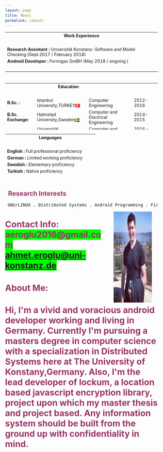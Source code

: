 ```yaml
---
layout: page
title: About
permalink: /about/
---
```

 
<table width="750" height="154" cellspacing="0" cellpadding="1" border="0">
    <tbody>
        <tr>
            <td style="text-align: center;" colspan="3"><strong>Work Experience</strong></td>
        </tr>
        <tr>
            <td style="text-align: left;">&nbsp;</td>
            <td style="text-align: left;">&nbsp;</td>
            <td style="text-align: left;">&nbsp;</td>
        </tr>
        <tr>
            <td style="text-align: left;"><strong>Research Assistant :
            </strong> Universität Konstanz-Software and Model Checking (Sept.2017 / February 2018)</td>              
        </tr>
           <tr>
            <td style="text-align: left;"><strong>Android Developer :
            </strong> Formigas GmBH (May 2018 / ongoing  )</td>              
        </tr>
      <tr>
           <td style="text-align: left;">&nbsp;</td>
        </tr>
    </tbody>
</table>






<table width="856" height="154" cellspacing="0" cellpadding="1" border="0">
    <tbody>
        <tr>
            <td style="text-align: center;" colspan="3"><strong>Education</strong></td>
        </tr>
        <tr>
            <td style="text-align: left;">&nbsp;</td>
            <td style="text-align: left;">&nbsp;</td>
            <td style="text-align: left;">&nbsp;</td>
        </tr>
        <tr>
            <td style="text-align: left;"><strong>B.Sc. :<br>
            </strong></td>
            <td style="text-align: left;">Istanbul University,TURKEY<img style="max-width: 100%;" align="center" src="/images/if_tr_4770.png"  height="auto"></td>
            <td style="text-align: left;">Computer Engineering</td>
            <td style="text-align: left;">2012-2016</td>
        </tr>
        <tr>
            <td style="text-align: left;"><strong>B.Sc. Exchange:</strong></td>
            <td style="text-align: left;">Halmstad University,Sweden<img style="max-width: 100%;" align="center" src="/images/if_se_4744.png"  height="auto"></td>
             <td style="text-align: left;">Computer and Electrical Engineering</td>
            <td style="text-align: left;">2014-2015</td>
        </tr>
        <tr>
            <td style="text-align: left;"><strong>M.Sc. :</strong></td>
            <td style="text-align: left;">Universität Konstanz,Germany<img style="max-width: 100%;" align="center" src="/images/if_de_4604.png"  height="auto"></td>
             <td style="text-align: left;">Computer and Information Science</td>
            <td style="text-align: left;">2016 - ongoing</td>
        </tr>
       <tr>
            <td style="text-align: left;">&nbsp;</td>
            <td style="text-align: left;">&nbsp;</td>
            <td style="text-align: left;">&nbsp;</td>
        </tr>
    </tbody>
</table>


<table width="750" height="154" cellspacing="0" cellpadding="1" border="0">
    <tbody>
        <tr>
            <td style="text-align: center;" colspan="3"><strong>Languages</strong></td>
        </tr>
        <tr>
            <td style="text-align: left;">&nbsp;</td>
            <td style="text-align: left;">&nbsp;</td>
            <td style="text-align: left;">&nbsp;</td>
        </tr>
        <tr>
            <td style="text-align: left;"><strong>English :
            </strong>Full professional proficiency</td>              
        </tr>
        <tr>
           <td style="text-align: left;"><strong>German :
           </strong>Limited working proficiency</td>         
            </tr>
         <tr>
           <td style="text-align: left;"><strong>Swedish :
           </strong>Elementary proficiency</td>         
         </tr>
         <tr>
           <td style="text-align: left;"><strong>Turkish :
           </strong>Native proficiency</td>         
        </tr>
      <tr>
            <td style="text-align: left;">&nbsp;</td>
            <td style="text-align: left;">&nbsp;</td>
            <td style="text-align: left;">&nbsp;</td>
        </tr>
    </tbody>
</table>



<h2><span style="color: #993366;">&nbsp; Research Interests</span></h2>
<pre > GNU/LINUX . Distributed Systems . Android Programming . Firebase . Javascript</pre>
<img style="max-width: 25%; max-height:25%;" align="right" hspace="20" src="/images/profile3.jpg" alt="Ahmet EROGLU" width="500px" height="300px">
<h1><span style="color: #993366;">Contact Info:<br /><span style="background-color: #00ff00;">aeroglu2016@gmail.com<a href="mailto:ahmet.eroglu@uni-konstanz.de"><br />ahmet.eroglu@uni-konstanz.de</a></span><br /></span></h1>
<h1><span style="color: #993366;">About Me:<br/>
<h4> Hi, I'm a vivid and voracious android developer working and living in Germany. Currently I'm pursuing a masters degree in computer science with a specialization in Distributed Systems here at The University of Konstany,Germany. Also, I'm the lead developer of lockum, a location based javascript encryption library, project upon which my master thesis and project based. Any information system should be built from the ground up with confidentiality in mind.



